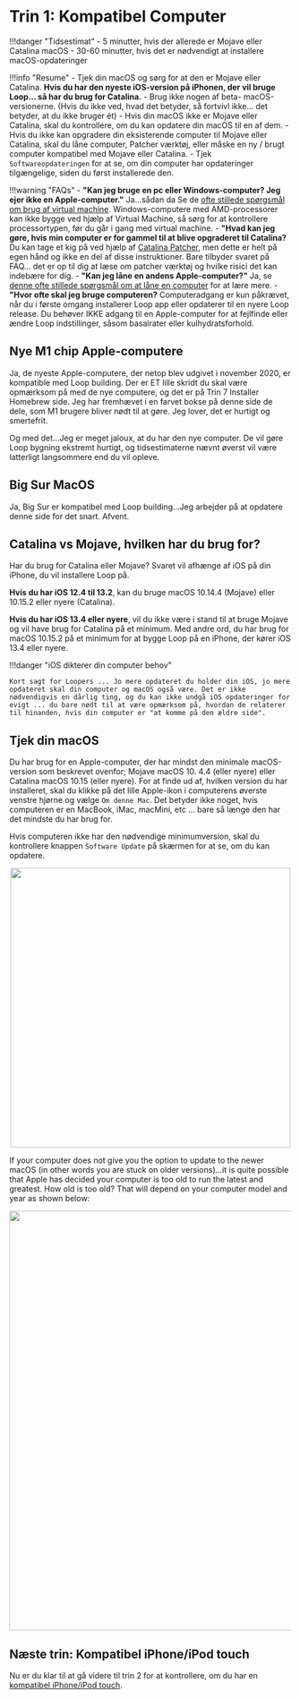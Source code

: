 # Trin 1: Kompatibel Computer

!!!danger "Tidsestimat"
    - 5 minutter, hvis der allerede er Mojave eller Catalina macOS
    - 30-60 minutter, hvis det er nødvendigt at installere macOS-opdateringer

!!!info "Resume"
    - Tjek din macOS og sørg for at den er Mojave eller Catalina. **Hvis du har den nyeste iOS-version på iPhonen, der vil bruge Loop... så har du brug for Catalina.**
    - Brug ikke nogen af beta- macOS-versionerne. (Hvis du ikke ved, hvad det betyder, så fortvivl ikke... det betyder, at du ikke bruger ét)
    - Hvis din macOS ikke er Mojave eller Catalina, skal du kontrollere, om du kan opdatere din macOS til en af dem.
    - Hvis du ikke kan opgradere din eksisterende computer til Mojave eller Catalina, skal du låne computer, Patcher værktøj, eller måske en ny / brugt computer kompatibel med Mojave eller Catalina.
    - Tjek `Softwareopdateringen` for at se, om din computer har opdateringer tilgængelige, siden du først installerede den.

!!!warning "FAQs"
    - **"Kan jeg bruge en pc eller Windows-computer? Jeg ejer ikke en Apple-computer."** Ja...sådan da Se de [ofte stillede spørgsmål om brug af virtual machine](/faqs/FAQs/#can-i-use-a-pc-or-windows-computer-to-build). Windows-computere med AMD-processorer kan ikke bygge ved hjælp af Virtual Machine, så sørg for at kontrollere processortypen, før du går i gang med virtual machine.
    - **"Hvad kan jeg gøre, hvis min computer er for gammel til at blive opgraderet til Catalina?** Du kan tage et kig på ved hjælp af [Catalina Patcher](http://dosdude1.com/catalina/), men dette er helt på egen hånd og ikke en del af disse instruktioner. Bare tilbyder svaret på FAQ... det er op til dig at læse om patcher værktøj og hvilke risici det kan indebære for dig.
    - **"Kan jeg låne en andens Apple-computer?"** Ja, se [denne ofte stillede spørgsmål om at låne en computer](/faqs/FAQs/#do-i-need-to-own-my-own-apple-computer) for at lære mere.
    - **"Hvor ofte skal jeg bruge computeren?** Computeradgang er kun påkrævet, når du i første omgang installerer Loop app eller opdaterer til en nyere Loop release. Du behøver IKKE adgang til en Apple-computer for at fejlfinde eller ændre Loop indstillinger, såsom basalrater eller kulhydratsforhold.

## Nye M1 chip Apple-computere

Ja, de nyeste Apple-computere, der netop blev udgivet i november 2020, er kompatible med Loop building. Der er ET lille skridt du skal være opmærksom på med de nye computere, og det er på Trin 7 Installer Homebrew side. Jeg har fremhævet i en farvet bokse på denne side de dele, som M1 brugere bliver nødt til at gøre. Jeg lover, det er hurtigt og smertefrit.

Og med det...Jeg er meget jaloux, at du har den nye computer. De vil gøre Loop bygning ekstremt hurtigt, og tidsestimaterne nævnt øverst vil være latterligt langsommere end du vil opleve.

## Big Sur MacOS

Ja, Big Sur er kompatibel med Loop building...Jeg arbejder på at opdatere denne side for det snart. Afvent.

## Catalina vs Mojave, hvilken har du brug for?

Har du brug for Catalina eller Mojave? Svaret vil afhænge af iOS på din iPhone, du vil installere Loop på.

**Hvis du har iOS 12.4 til 13.2**, kan du bruge macOS 10.14.4 (Mojave) eller 10.15.2 eller nyere (Catalina).

**Hvis du har iOS 13.4 eller nyere**, vil du ikke være i stand til at bruge Mojave og vil have brug for Catalina på et minimum. Med andre ord, du har brug for macOS 10.15.2 på et minimum for at bygge Loop på en iPhone, der kører iOS 13.4 eller nyere.

!!!danger "iOS dikterer din computer behov"

    Kort sagt for Loopers ... Jo mere opdateret du holder din iOS, jo mere opdateret skal din computer og macOS også være. Det er ikke nødvendigvis en dårlig ting, og du kan ikke undgå iOS opdateringer for evigt ... du bare nødt til at være opmærksom på, hvordan de relaterer til hinanden, hvis din computer er "at komme på den ældre side".

## Tjek din macOS

Du har brug for en Apple-computer, der har mindst den minimale macOS-version som beskrevet ovenfor; Mojave macOS 10. 4.4 (eller nyere) eller Catalina macOS 10.15 (eller nyere). For at finde ud af, hvilken version du har installeret, skal du klikke på det lille Apple-ikon i computerens øverste venstre hjørne og vælge `Om denne Mac`. Det betyder ikke noget, hvis computeren er en MacBook, iMac, macMini, etc ... bare så længe den har det mindste du har brug for.

Hvis computeren ikke har den nødvendige minimumversion, skal du kontrollere knappen `Software Update` på skærmen for at se, om du kan opdatere.

<p align="center">
<img src="../img/macosx.png" width="500">
</p>
If your computer does not give you the option to update to the newer macOS (in other words you are stuck on older versions)...it is quite possible that Apple has decided your computer is too old to run the latest and greatest. How old is too old? That will depend on your computer model and year as shown below:

<p align="center">
<img src="../img/mojave-minimum.png" width="750">
</p>

## Næste trin: Kompatibel iPhone/iPod touch

Nu er du klar til at gå videre til trin 2 for at kontrollere, om du har en [kompatibel iPhone/iPod touch](step2.md).
